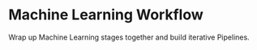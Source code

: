 # Machine Learning Workflow

Wrap up Machine Learning stages together and build iterative Pipelines.
